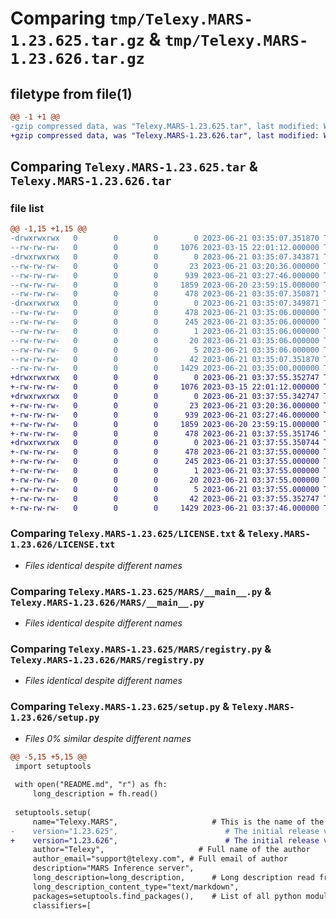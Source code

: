 # Comparing `tmp/Telexy.MARS-1.23.625.tar.gz` & `tmp/Telexy.MARS-1.23.626.tar.gz`

## filetype from file(1)

```diff
@@ -1 +1 @@
-gzip compressed data, was "Telexy.MARS-1.23.625.tar", last modified: Wed Jun 21 03:35:07 2023, max compression
+gzip compressed data, was "Telexy.MARS-1.23.626.tar", last modified: Wed Jun 21 03:37:55 2023, max compression
```

## Comparing `Telexy.MARS-1.23.625.tar` & `Telexy.MARS-1.23.626.tar`

### file list

```diff
@@ -1,15 +1,15 @@
-drwxrwxrwx   0        0        0        0 2023-06-21 03:35:07.351870 Telexy.MARS-1.23.625/
--rw-rw-rw-   0        0        0     1076 2023-03-15 22:01:12.000000 Telexy.MARS-1.23.625/LICENSE.txt
-drwxrwxrwx   0        0        0        0 2023-06-21 03:35:07.343871 Telexy.MARS-1.23.625/MARS/
--rw-rw-rw-   0        0        0       23 2023-06-21 03:20:36.000000 Telexy.MARS-1.23.625/MARS/__init__.py
--rw-rw-rw-   0        0        0      939 2023-06-21 03:27:46.000000 Telexy.MARS-1.23.625/MARS/__main__.py
--rw-rw-rw-   0        0        0     1859 2023-06-20 23:59:15.000000 Telexy.MARS-1.23.625/MARS/registry.py
--rw-rw-rw-   0        0        0      478 2023-06-21 03:35:07.350871 Telexy.MARS-1.23.625/PKG-INFO
-drwxrwxrwx   0        0        0        0 2023-06-21 03:35:07.349871 Telexy.MARS-1.23.625/Telexy.MARS.egg-info/
--rw-rw-rw-   0        0        0      478 2023-06-21 03:35:06.000000 Telexy.MARS-1.23.625/Telexy.MARS.egg-info/PKG-INFO
--rw-rw-rw-   0        0        0      245 2023-06-21 03:35:06.000000 Telexy.MARS-1.23.625/Telexy.MARS.egg-info/SOURCES.txt
--rw-rw-rw-   0        0        0        1 2023-06-21 03:35:06.000000 Telexy.MARS-1.23.625/Telexy.MARS.egg-info/dependency_links.txt
--rw-rw-rw-   0        0        0       20 2023-06-21 03:35:06.000000 Telexy.MARS-1.23.625/Telexy.MARS.egg-info/requires.txt
--rw-rw-rw-   0        0        0        5 2023-06-21 03:35:06.000000 Telexy.MARS-1.23.625/Telexy.MARS.egg-info/top_level.txt
--rw-rw-rw-   0        0        0       42 2023-06-21 03:35:07.351870 Telexy.MARS-1.23.625/setup.cfg
--rw-rw-rw-   0        0        0     1429 2023-06-21 03:35:00.000000 Telexy.MARS-1.23.625/setup.py
+drwxrwxrwx   0        0        0        0 2023-06-21 03:37:55.352747 Telexy.MARS-1.23.626/
+-rw-rw-rw-   0        0        0     1076 2023-03-15 22:01:12.000000 Telexy.MARS-1.23.626/LICENSE.txt
+drwxrwxrwx   0        0        0        0 2023-06-21 03:37:55.342747 Telexy.MARS-1.23.626/MARS/
+-rw-rw-rw-   0        0        0       23 2023-06-21 03:20:36.000000 Telexy.MARS-1.23.626/MARS/__init__.py
+-rw-rw-rw-   0        0        0      939 2023-06-21 03:27:46.000000 Telexy.MARS-1.23.626/MARS/__main__.py
+-rw-rw-rw-   0        0        0     1859 2023-06-20 23:59:15.000000 Telexy.MARS-1.23.626/MARS/registry.py
+-rw-rw-rw-   0        0        0      478 2023-06-21 03:37:55.351746 Telexy.MARS-1.23.626/PKG-INFO
+drwxrwxrwx   0        0        0        0 2023-06-21 03:37:55.350744 Telexy.MARS-1.23.626/Telexy.MARS.egg-info/
+-rw-rw-rw-   0        0        0      478 2023-06-21 03:37:55.000000 Telexy.MARS-1.23.626/Telexy.MARS.egg-info/PKG-INFO
+-rw-rw-rw-   0        0        0      245 2023-06-21 03:37:55.000000 Telexy.MARS-1.23.626/Telexy.MARS.egg-info/SOURCES.txt
+-rw-rw-rw-   0        0        0        1 2023-06-21 03:37:55.000000 Telexy.MARS-1.23.626/Telexy.MARS.egg-info/dependency_links.txt
+-rw-rw-rw-   0        0        0       20 2023-06-21 03:37:55.000000 Telexy.MARS-1.23.626/Telexy.MARS.egg-info/requires.txt
+-rw-rw-rw-   0        0        0        5 2023-06-21 03:37:55.000000 Telexy.MARS-1.23.626/Telexy.MARS.egg-info/top_level.txt
+-rw-rw-rw-   0        0        0       42 2023-06-21 03:37:55.352747 Telexy.MARS-1.23.626/setup.cfg
+-rw-rw-rw-   0        0        0     1429 2023-06-21 03:37:46.000000 Telexy.MARS-1.23.626/setup.py
```

### Comparing `Telexy.MARS-1.23.625/LICENSE.txt` & `Telexy.MARS-1.23.626/LICENSE.txt`

 * *Files identical despite different names*

### Comparing `Telexy.MARS-1.23.625/MARS/__main__.py` & `Telexy.MARS-1.23.626/MARS/__main__.py`

 * *Files identical despite different names*

### Comparing `Telexy.MARS-1.23.625/MARS/registry.py` & `Telexy.MARS-1.23.626/MARS/registry.py`

 * *Files identical despite different names*

### Comparing `Telexy.MARS-1.23.625/setup.py` & `Telexy.MARS-1.23.626/setup.py`

 * *Files 0% similar despite different names*

```diff
@@ -5,15 +5,15 @@
 import setuptools
 
 with open("README.md", "r") as fh:
     long_description = fh.read()
 
 setuptools.setup(
     name="Telexy.MARS",                     # This is the name of the package
-    version="1.23.625",                        # The initial release version
+    version="1.23.626",                        # The initial release version
     author="Telexy",                     # Full name of the author
     author_email="support@telexy.com", # Full email of author
     description="MARS Inference server",
     long_description=long_description,      # Long description read from the the readme file
     long_description_content_type="text/markdown",
     packages=setuptools.find_packages(),    # List of all python modules to be installed
     classifiers=[
```

